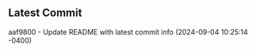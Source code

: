 
## Latest Commit
aaf9800 - Update README with latest commit info (2024-09-04 10:25:14 -0400) <Yunxi-Zhou>
